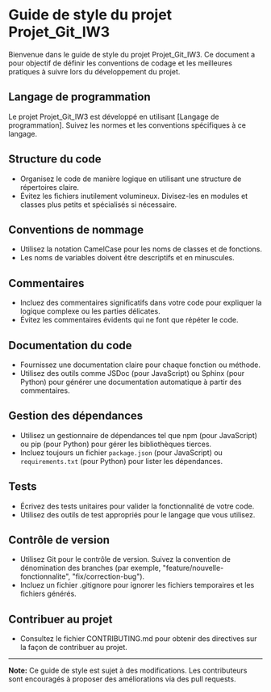 # Guide de style du projet Projet_Git_IW3

Bienvenue dans le guide de style du projet Projet_Git_IW3. Ce document a pour objectif de définir les conventions de codage et les meilleures pratiques à suivre lors du développement du projet.

## Langage de programmation

Le projet Projet_Git_IW3 est développé en utilisant [Langage de programmation]. Suivez les normes et les conventions spécifiques à ce langage.

## Structure du code

- Organisez le code de manière logique en utilisant une structure de répertoires claire.
- Évitez les fichiers inutilement volumineux. Divisez-les en modules et classes plus petits et spécialisés si nécessaire.

## Conventions de nommage

- Utilisez la notation CamelCase pour les noms de classes et de fonctions.
- Les noms de variables doivent être descriptifs et en minuscules.

## Commentaires

- Incluez des commentaires significatifs dans votre code pour expliquer la logique complexe ou les parties délicates.
- Évitez les commentaires évidents qui ne font que répéter le code.

## Documentation du code

- Fournissez une documentation claire pour chaque fonction ou méthode.
- Utilisez des outils comme JSDoc (pour JavaScript) ou Sphinx (pour Python) pour générer une documentation automatique à partir des commentaires.

## Gestion des dépendances

- Utilisez un gestionnaire de dépendances tel que npm (pour JavaScript) ou pip (pour Python) pour gérer les bibliothèques tierces.
- Incluez toujours un fichier `package.json` (pour JavaScript) ou `requirements.txt` (pour Python) pour lister les dépendances.

## Tests

- Écrivez des tests unitaires pour valider la fonctionnalité de votre code.
- Utilisez des outils de test appropriés pour le langage que vous utilisez.

## Contrôle de version

- Utilisez Git pour le contrôle de version. Suivez la convention de dénomination des branches (par exemple, "feature/nouvelle-fonctionnalite", "fix/correction-bug").
- Incluez un fichier .gitignore pour ignorer les fichiers temporaires et les fichiers générés.

## Contribuer au projet

- Consultez le fichier CONTRIBUTING.md pour obtenir des directives sur la façon de contribuer au projet.

---

**Note:** Ce guide de style est sujet à des modifications. Les contributeurs sont encouragés à proposer des améliorations via des pull requests.
